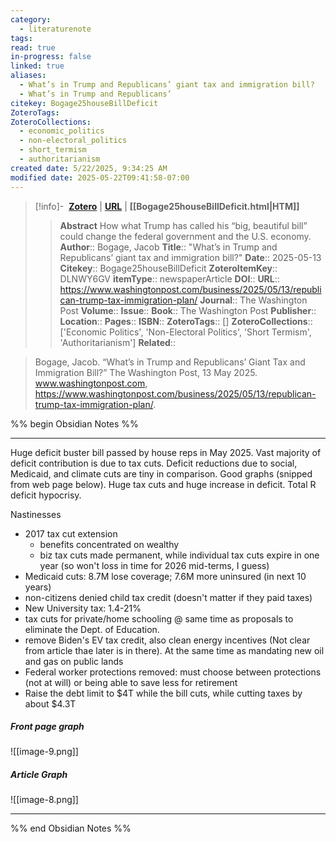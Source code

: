 ```yaml
---
category:
  - literaturenote
tags: 
read: true
in-progress: false
linked: true
aliases:
  - What’s in Trump and Republicans’ giant tax and immigration bill?
  - What’s in Trump and Republicans’
citekey: Bogage25houseBillDeficit
ZoteroTags: 
ZoteroCollections:
  - economic_politics
  - non-electoral_politics
  - short_termism
  - authoritarianism
created date: 5/22/2025, 9:34:25 AM
modified date: 2025-05-22T09:41:58-07:00
---
```


> [!info]- &nbsp;[**Zotero**](zotero://select/library/items/DLNWY6GV)  | [**URL**](https://www.washingtonpost.com/business/2025/05/13/republican-trump-tax-immigration-plan/) | **[[Bogage25houseBillDeficit.html|HTM]]**
>> **Abstract**
> How what Trump has called his “big, beautiful bill” could change the federal government and the U.S. economy.
> > **Author**:: Bogage, Jacob
> **Title**:: "What’s in Trump and Republicans’ giant tax and immigration bill?"
> **Date**:: 2025-05-13
> **Citekey**:: Bogage25houseBillDeficit
> **ZoteroItemKey**:: DLNWY6GV
> **itemType**:: newspaperArticle
> **DOI**:: 
> **URL**:: https://www.washingtonpost.com/business/2025/05/13/republican-trump-tax-immigration-plan/
> **Journal**:: The Washington Post
> **Volume**:: 
> **Issue**:: 
> **Book**:: The Washington Post
> **Publisher**:: 
> **Location**:: 
> **Pages**:: 
> **ISBN**:: 
> **ZoteroTags**:: []
> **ZoteroCollections**:: ['Economic Politics', 'Non-Electoral Politics', 'Short Termism', 'Authoritarianism']
> **Related**::

>  Bogage, Jacob. “What’s in Trump and Republicans’ Giant Tax and Immigration Bill?” The Washington Post, 13 May 2025. www.washingtonpost.com, https://www.washingtonpost.com/business/2025/05/13/republican-trump-tax-immigration-plan/.

%% begin Obsidian Notes %%
___
Huge deficit buster bill passed by house reps in May 2025.  Vast majority of deficit contribution is due to tax cuts.  Deficit reductions due to social, Medicaid, and climate  cuts are tiny in comparison.  Good graphs (snipped from web page below).  Huge tax cuts and huge increase in deficit.  Total R deficit hypocrisy.

Nastinesses
- 2017 tax cut extension
	- benefits concentrated on wealthy
	- biz tax cuts made permanent, while individual tax cuts expire in one year (so won't loss in time for 2026 mid-terms, I guess)
- Medicaid cuts: 8.7M lose coverage; 7.6M more uninsured (in next 10 years)
- non-citizens denied child tax credit (doesn't matter if they paid taxes)
- New University tax: 1.4-21% 
- tax cuts for private/home schooling @ same time as proposals to eliminate the Dept. of Education.
- remove Biden's EV tax credit, also clean energy incentives (Not clear from article thae later is in there).  At the same time as mandating new oil and gas on public lands
- Federal worker protections removed: must choose between protections (not at will) or being able to save less for retirement
- Raise the debt limit to $4T while the bill cuts, while cutting taxes by about $4.3T 

##### Front page graph
![[image-9.png]]
##### Article Graph
![[image-8.png]]
___
%% end Obsidian Notes %%
